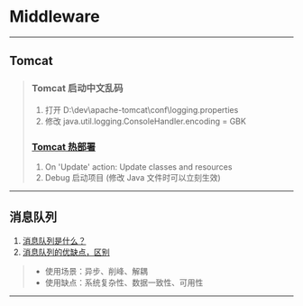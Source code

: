 # Middleware

---
## Tomcat
>### Tomcat 启动中文乱码
>1. 打开 D:\dev\apache-tomcat\conf\logging.properties
>2. 修改 java.util.logging.ConsoleHandler.encoding = GBK
>### [Tomcat 热部署](https://blog.csdn.net/w15321271041/article/details/80597962)
>1. On 'Update' action: Update classes and resources
>2. Debug 启动项目 (修改 Java 文件时可以立刻生效)
---
## 消息队列
1. [消息队列是什么？](https://www.zhihu.com/question/54152397/answer/923992679)
2. [消息队列的优缺点，区别](https://www.jianshu.com/p/eaafb1581e55)
>- 使用场景：异步、削峰、解耦
>- 使用缺点：系统复杂性、数据一致性、可用性
---